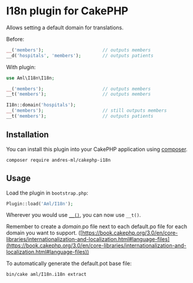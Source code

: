 # I18n plugin for CakePHP

Allows setting a default domain for translations.

Before:
```php
__('members');                      // outputs members
__d('hospitals', 'members');        // outputs patients
```

With plugin:
```php
use Aml\I18n\I18n;

__('members');                      // outputs members
__t('members');                     // outputs members

I18n::domain('hospitals');
__('members');                      // still outputs members
__t('members');                     // outputs patients
```

## Installation

You can install this plugin into your CakePHP application using [composer](http://getcomposer.org).

```
composer require andres-ml/cakephp-i18n
```

## Usage

Load the plugin in `bootstrap.php`:
```php
Plugin::load('Aml/I18n');
```

Wherever you would use [`__()`](https://book.cakephp.org/3.0/en/core-libraries/global-constants-and-functions.html#__),
you can now use `__t()`.

Remember to create a _domain_.po file next to each default.po file for each domain you want to support. ([https://book.cakephp.org/3.0/en/core-libraries/internationalization-and-localization.html#language-files](https://book.cakephp.org/3.0/en/core-libraries/internationalization-and-localization.html#language-files))

To automatically generate the default.pot base file:
```
bin/cake aml/I18n.i18n extract
```
